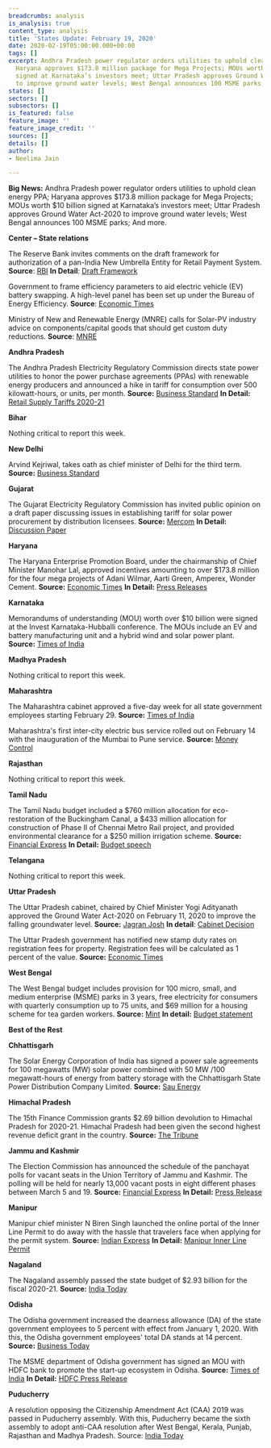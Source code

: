 ```yaml
---
breadcrumbs: analysis
is_analysis: true
content_type: analysis
title: 'States Update: February 19, 2020'
date: 2020-02-19T05:00:00.000+00:00
tags: []
excerpt: Andhra Pradesh power regulator orders utilities to uphold clean energy PPA;
  Haryana approves $173.8 million package for Mega Projects; MOUs worth $10 billion
  signed at Karnataka’s investors meet; Uttar Pradesh approves Ground Water Act-2020
  to improve ground water levels; West Bengal announces 100 MSME parks; And more.
states: []
sectors: []
subsectors: []
is_featured: false
feature_image: ''
feature_image_credit: ''
sources: []
details: []
author:
- Neelima Jain

---
```

**Big News:** Andhra Pradesh power regulator orders utilities to uphold clean energy PPA; Haryana approves $173.8 million package for Mega Projects; MOUs worth $10 billion signed at Karnataka’s investors meet; Uttar Pradesh approves Ground Water Act-2020 to improve ground water levels; West Bengal announces 100 MSME parks; And more.

**Center – State relations**

The Reserve Bank invites comments on the draft framework for authorization of a pan-India New Umbrella Entity for Retail Payment System. **Source**: [RBI](https://www.rbi.org.in/Scripts/BS_PressReleaseDisplay.aspx?prid=49373) **In Detail**: [Draft Framework](https://www.rbi.org.in/scripts/bs_viewcontent.aspx?Id=3832)

Government to frame efficiency parameters to aid electric vehicle (EV) battery swapping. A high-level panel has been set up under the Bureau of Energy Efficiency. **Source**: [Economic Times](https://economictimes.indiatimes.com/industry/auto/auto-news/efficiency-parameters-soon-to-aid-ev-battery-swapping/articleshow/74073313.cms)

Ministry of New and Renewable Energy (MNRE) calls for Solar-PV industry advice on components/capital goods that should get custom duty reductions. **Source**: [MNRE](https://mnre.gov.in/sites/default/files/webform/notices/Scan_0.pdf)

**Andhra Pradesh**

The Andhra Pradesh Electricity Regulatory Commission directs state power utilities to honor the power purchase agreements (PPAs) with renewable energy producers and announced a hike in tariff for consumption over 500 kilowatt-hours, or units, per month. **Source:** [Business Standard](https://www.business-standard.com/article/economy-policy/ap-power-regulator-snubs-discoms-over-renewable-energy-obligations-120021001385_1.html) **In Detail:** [Retail Supply Tariffs 2020-21](http://www.aperc.gov.in/admin/upload/RSTFY2021.pdf)

**Bihar**

Nothing critical to report this week.

**New Delhi**

Arvind Kejriwal, takes oath as chief minister of Delhi for the third term. **Source:** [Business Standard](https://www.business-standard.com/article/politics/live-kejriwal-to-take-oath-as-delhi-cm-for-third-time-retain-cabinet-120021600200_1.html)

**Gujarat**

The Gujarat Electricity Regulatory Commission has invited public opinion on a draft paper discussing issues in establishing tariff for solar power procurement by distribution licensees. **Source:** [Mercom](https://mercomindia.com/gujarat-charge-solar-projects-evacuation-facility/) **In Detail:** [Discussion Paper](https://www.gercin.org/wp-content/uploads/2020/02/Final-Solar-tariff-Discussion-Paper_04022020.pdf)

**Haryana**

The Haryana Enterprise Promotion Board, under the chairmanship of Chief Minister Manohar Lal, approved incentives amounting to over $173.8 million for the four mega projects of Adani Wilmar, Aarti Green, Amperex, Wonder Cement. **Source:** [Economic Times](https://economictimes.indiatimes.com/news/economy/infrastructure/haryana-approves-incentives-worth-rs-1246-crore-to-upcoming-mega-projects-of-adani-wilmar-aarti-green-amperex-wonder-cement/articleshow/74086037.cms) **In Detail:** [Press Releases](https://haryanacmoffice.gov.in/11-february-2020)

**Karnataka**

Memorandums of understanding (MOU) worth over $10 billion were signed at the Invest Karnataka-Hubballi conference. The MOUs include an EV and battery manufacturing unit and a hybrid wind and solar power plant. **Source:** [Times of India](https://timesofindia.indiatimes.com/city/hubballi/51-mous-worth-rs-72k-cr-signed-jobs-for-90k-people-likely/articleshow/74142200.cms)

**Madhya Pradesh**

Nothing critical to report this week.

**Maharashtra**

The Maharashtra cabinet approved a five-day week for all state government employees starting February 29. **Source:** [Times of India](https://timesofindia.indiatimes.com/city/pune/maharashtra-approves-5-day-week-for-govt-employees/articleshow/74108639.cms)

Maharashtra's first inter-city electric bus service rolled out on February 14 with the inauguration of the Mumbai to Pune service. **Source:** [Money Control](https://www.moneycontrol.com/news/technology/auto/maharashtra-gets-its-first-inter-city-electric-bus-service-4946371.html)

**Rajasthan**

Nothing critical to report this week.

**Tamil Nadu**

The Tamil Nadu budget included a $760 million allocation for eco-restoration of the Buckingham Canal, a $433 million allocation for construction of Phase II of Chennai Metro Rail project, and provided environmental clearance for a $250 million irrigation scheme. **Source:** [Financial Express](https://www.financialexpress.com/economy/tamil-nadu-presents-revenue-deficit-budget-sees-fiscal-constraints/1868435/) **In Detail:** [Budget speech](http://www.tnbudget.tn.gov.in/tnweb_files/budget_speech_e_2020_21.pdf)

**Telangana**

Nothing critical to report this week.

**Uttar Pradesh**

The Uttar Pradesh cabinet, chaired by Chief Minister Yogi Adityanath approved the Ground Water Act-2020 on February 11, 2020 to improve the falling groundwater level. **Source:** [Jagran Josh](https://www.jagranjosh.com/current-affairs/up-cabinet-approves-ground-water-act-2020-to-improve-ground-water-levels-1581482680-1) **In detail**: [Cabinet Decision](http://information.up.nic.in/attachments/CabinetDecisionfile/8ec00889bad4c6aa33b3fe6d6d58d74b.pdf)

The Uttar Pradesh government has notified new stamp duty rates on registration fees for property. Registration fees will be calculated as 1 percent of the value. **Source:** [Economic Times](https://realty.economictimes.indiatimes.com/news/regulatory/uttar-pradesh-notifies-new-stamp-duty-rates-on-registration-fee-for-property/74138551)

**West Bengal**

The West Bengal budget includes provision for 100 micro, small, and medium enterprise (MSME) parks in 3 years, free electricity for consumers with quarterly consumption up to 75 units, and $69 million for a housing scheme for tea garden workers. **Source:** [Mint](https://www.livemint.com/news/india/west-bengal-budget-free-electricity-for-those-with-quarterly-consumption-up-to-75-units-11581339183177.html) **In detail:** [Budget statement](http://wbfin.nic.in/writereaddata/Budget_Speech/2020_English.pdf)

**Best of the Rest**

**Chhattisgarh**

The Solar Energy Corporation of India has signed a power sale agreements for 100 megawatts (MW) solar power combined with 50 MW /100 megawatt-hours of energy from battery storage with the Chhattisgarh State Power Distribution Company Limited. **Source:** [Sau Energy](https://www.saurenergy.com/solar-energy-news/seci-psa-100-mw-solar-power-storage-chhattisgarh-discom)

**Himachal Pradesh**

The 15th Finance Commission grants $2.69 billion devolution to Himachal Pradesh for 2020-21. Himachal Pradesh had been given the second highest revenue deficit grant in the country. **Source:** [The Tribune](https://www.tribuneindia.com/news/finance-panel-for-devolution-of-rs-19-309-crore-to-state-govt-42219)

**Jammu and Kashmir**

The Election Commission has announced the schedule of the panchayat polls for vacant seats in the Union Territory of Jammu and Kashmir. The polling will be held for nearly 13,000 vacant posts in eight different phases between March 5 and 19. **Source:** [Financial Express](https://www.financialexpress.com/india-news/jammu-and-kashmir-panchayat-election-dates-announced-polls-to-be-held-in-8-phases-from-march-5-19-announces-election-commission/1866822/) **In Detail:** [Press Release](http://new.jkdirinf.in/NewsDescription.aspx?ID=61029)

**Manipur**

Manipur chief minister N Biren Singh launched the online portal of the Inner Line Permit to do away with the hassle that travelers face when applying for the permit system. **Source:** [Indian Express](https://indianexpress.com/elections/manipur-assembly-elections-2017/inner-line-permit-online-portal-manipur-biren-singh-6266816/) **In Detail:** [Manipur Inner Line Permit](http://manipurilponline.mn.gov.in/)

**Nagaland**

The Nagaland assembly passed the state budget of $2.93 billion for the fiscal 2020-21. **Source:** [India Today](https://www.indiatoday.in/business/story/nagaland-assembly-passes-crore-state-budget-neiphiu-rio-1646826-2020-02-15)

**Odisha**

The Odisha government increased the dearness allowance (DA) of the state government employees to 5 percent with effect from January 1, 2020. With this, the Odisha government employees' total DA stands at 14 percent. **Source:** [Business Today](https://www.businesstoday.in/current/economy-politics/7th-pay-commission-odisha-approves-10-percent-arrears-increases-5-percent-da-for-govt-employees/story/396193.html)

The MSME department of Odisha government has signed an MOU with HDFC bank to promote the start-up ecosystem in Odisha. **Source:** [Times of India](https://timesofindia.indiatimes.com/city/bhubaneswar/naveen-patnaik-announces-startup-hub-in-odisha/articleshow/74115389.cms) **In Detail:** [HDFC Press Release](https://www.hdfcbank.com/content/bbp/repositories/723fb80a-2dde-42a3-9793-7ae1be57c87f/?path=/Footer/About%20Us/News%20Room/Press%20Release/PDF/Press%20Release%202020/Press%20Release%20-%20Odisha%20Startup.pdf)

**Puducherry**

A resolution opposing the Citizenship Amendment Act (CAA) 2019 was passed in Puducherry assembly. With this, Puducherry became the sixth assembly to adopt anti-CAA resolution after West Bengal, Kerala, Punjab, Rajasthan and Madhya Pradesh. Source: [India Today](https://www.indiatoday.in/india/story/now-puducherry-assembly-also-passes-anti-caa-reslution-1645672-2020-02-12)